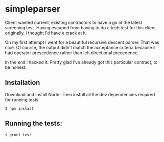 # simpleparser

Client wanted current, existing contractors to have a go at the latest screening test. Having escaped from having to do a tech test for this client originally, I thought I'd have a crack at it. 

On my first attempt I went for a beautiful recursive descent parser. That was nice. Of course, the output didn't match the acceptance criteria because it had operator prescedence rather than left directional precedence. 

In the end I hacked it. Pretty glad I've already got this particular contract, to be honest. 

## Installation

Download and install Node. Then install all the dev dependencies required for running tests.

    $ npm install
    
## Running the tests:

    $ grunt test
